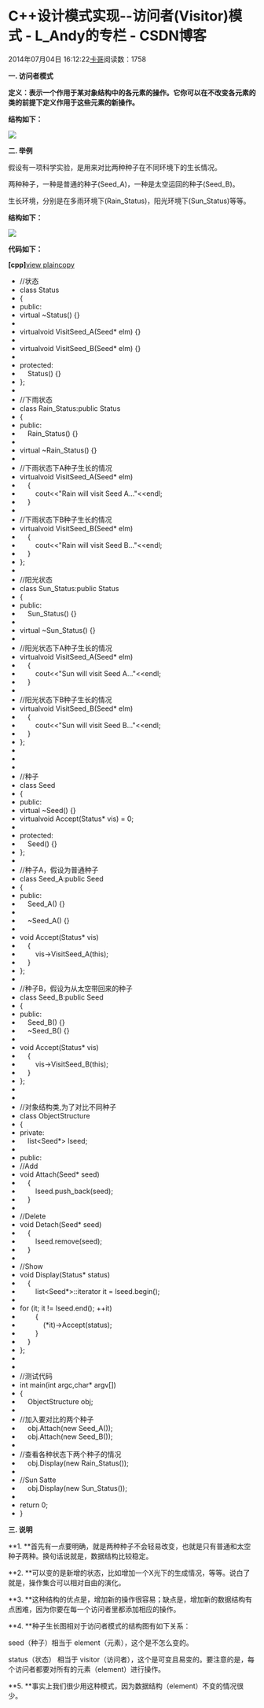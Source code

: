 # C++设计模式实现--访问者(Visitor)模式 - L_Andy的专栏 - CSDN博客

2014年07月04日 16:12:22[卡哥](https://me.csdn.net/L_Andy)阅读数：1758


**一. 访问者模式**

**定义：表示一个作用于某对象结构中的各元素的操作。它你可以在不改变各元素的类的前提下定义作用于这些元素的新操作。**

**结构如下：**

![](https://img-my.csdn.net/uploads/201205/21/1337581991_7875.jpg)

**二. 举例**

假设有一项科学实验，是用来对比两种种子在不同环境下的生长情况。

两种种子，一种是普通的种子(Seed_A)，一种是太空运回的种子(Seed_B)。

生长环境，分别是在多雨环境下(Rain_Status)，阳光环境下(Sun_Status)等等。

**结构如下：**

![](https://img-my.csdn.net/uploads/201205/22/1337655836_9650.jpg)

**代码如下：**

**[cpp]**[view
 plain](http://blog.csdn.net/lwbeyond/article/details/7587191#)[copy](http://blog.csdn.net/lwbeyond/article/details/7587191#)

- //状态
- class Status  
- {  
- public:  
- virtual ~Status() {}  
- 
- virtualvoid VisitSeed_A(Seed* elm) {}  
- 
- virtualvoid VisitSeed_B(Seed* elm) {}  
- 
- protected:  
-     Status() {}  
- };   
- 
- //下雨状态
- class Rain_Status:public Status  
- {  
- public:  
-     Rain_Status() {}  
- 
- virtual ~Rain_Status() {}  
- 
- //下雨状态下A种子生长的情况
- virtualvoid VisitSeed_A(Seed* elm)  
-     {  
-         cout<<"Rain will visit Seed A..."<<endl;  
-     }  
- 
- //下雨状态下B种子生长的情况
- virtualvoid VisitSeed_B(Seed* elm)  
-     {  
-         cout<<"Rain will visit Seed B..."<<endl;  
-     }  
- };   
- 
- //阳光状态
- class Sun_Status:public Status  
- {  
- public:  
-     Sun_Status() {}  
- 
- virtual ~Sun_Status() {}  
- 
- //阳光状态下A种子生长的情况
- virtualvoid VisitSeed_A(Seed* elm)  
-     {  
-         cout<<"Sun will visit Seed A..."<<endl;  
-     }  
- 
- //阳光状态下B种子生长的情况
- virtualvoid VisitSeed_B(Seed* elm)  
-     {  
-         cout<<"Sun will visit Seed B..."<<endl;  
-     }  
- };  
- 
- 
- 
- //种子
- class Seed  
- {  
- public:  
- virtual ~Seed() {}  
- virtualvoid Accept(Status* vis) = 0;  
- 
- protected:  
-     Seed() {}  
- };  
- 
- //种子A，假设为普通种子
- class Seed_A:public Seed  
- {  
- public:  
-     Seed_A() {}  
- 
-     ~Seed_A() {}  
- 
- void Accept(Status* vis)  
-     {  
-         vis->VisitSeed_A(this);  
-     }  
- };   
- 
- //种子B，假设为从太空带回来的种子
- class Seed_B:public Seed  
- {  
- public:  
-     Seed_B() {}  
-     ~Seed_B() {}  
- 
- void Accept(Status* vis)  
-     {  
-         vis->VisitSeed_B(this);  
-     }  
- };  
- 
- 
- //对象结构类,为了对比不同种子
- class ObjectStructure  
- {  
- private:  
-     list<Seed*> lseed;  
- 
- public:  
- //Add
- void Attach(Seed* seed)  
-     {  
-         lseed.push_back(seed);  
-     }  
- 
- //Delete
- void Detach(Seed* seed)  
-     {  
-         lseed.remove(seed);  
-     }  
- 
- //Show
- void Display(Status* status)  
-     {  
-         list<Seed*>::iterator it = lseed.begin();  
- 
- for (it; it != lseed.end(); ++it)  
-         {  
-             (*it)->Accept(status);  
-         }  
-     }  
- };  
- 
- 
- //测试代码
- int main(int argc,char* argv[])  
- {  
-     ObjectStructure obj;  
- 
- //加入要对比的两个种子
-     obj.Attach(new Seed_A());  
-     obj.Attach(new Seed_B());  
- 
- //查看各种状态下两个种子的情况
-     obj.Display(new Rain_Status());  
- 
- //Sun Satte
-     obj.Display(new Sun_Status());  
- 
- return 0;  
- }  

**三. 说明**

**1. **首先有一点要明确，就是两种种子不会轻易改变，也就是只有普通和太空种子两种。换句话说就是，数据结构比较稳定。

**2. **可以变的是新增的状态，比如增加一个X光下的生成情况，等等。说白了就是，操作集合可以相对自由的演化。

**3. **这种结构的优点是，增加新的操作很容易；缺点是，增加新的数据结构有点困难，因为你要在每一个访问者里都添加相应的操作。

**4. **种子生长图相对于访问者模式的结构图有如下关系：

seed（种子）相当于 element（元素），这个是不怎么变的。

status（状态） 相当于 visitor（访问者），这个是可变且易变的。要注意的是，每个访问者都要对所有的元素（element）进行操作。

**5. **事实上我们很少用这种模式，因为数据结构（element）不变的情况很少。

